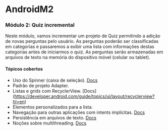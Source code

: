 # AndroidM2

### Módulo 2: Quiz incremental
Neste módulo, vamos incrementar um projeto de Quiz permitindo a adição de novas perguntas pelo usuário. As perguntas poderão ser classificadas em categorias e passaremos a exibir uma lista com informações destas categorias antes de iniciarmos o quiz. 
As perguntas serão armazenadas em arquivos de texto na memória do dispositivo móvel (celular ou tablet).

#### Tópicos cobertos

- Uso do Spinner (caixa de seleção). [Docs](https://developer.android.com/guide/topics/ui/controls/spinner)
- Padrão de projeto Adapter. 
- Listas e grids com RecyclerView. [Docs] (https://developer.android.com/guide/topics/ui/layout/recyclerview?hl=en)
- Elementos personalizados para a lista.
- Navegação para outras aplicações com intents implícitas. [Docs](https://developer.android.com/guide/components/intents-common)
- Persistência em arquivos de texto. [Docs](https://developer.android.com/training/data-storage/files/internal?hl=pt-br)
- Noções sobre multithreading. [Docs](https://developer.android.com/reference/kotlin/android/os/AsyncTask?hl=en)
